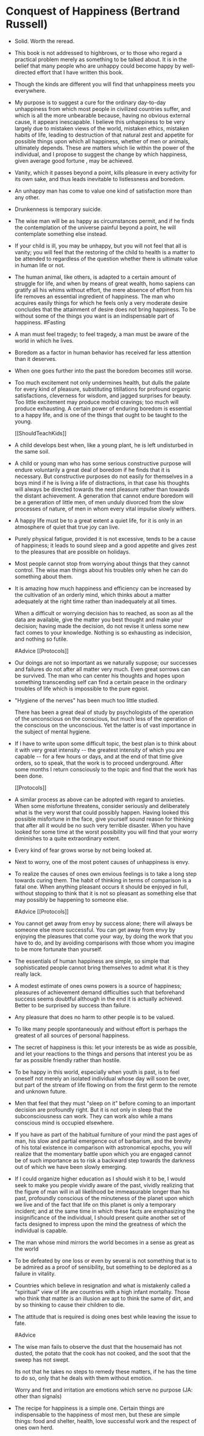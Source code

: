 # Conquest of Happiness (Bertrand Russell)

- Solid. Worth the reread.

- This book is not addressed to highbrows, or to those who regard a practical problem merely as something to be talked about.
  It is in the belief that many people who are unhappy could become happy by well-directed effort that I have written this book.

- Though the kinds are different you will find that unhappiness meets you everywhere.

- My purpose is to suggest a cure for the ordinary day-to-day unhappiness from which most people in civilized countries suffer, and which is all the more unbearable because, having no obvious external cause, it appears inescapable. I believe this unhappiness to be very largely due to mistaken views of the world, mistaken ethics, mistaken habits of life, leading to destruction of that natural zest and appetite for possible things upon which all happiness, whether of men or animals, ultimately depends. These are matters which lie within the power of the individual, and I propose to suggest the change by which happiness, given average good fortune , may be achieved.

- Vanity, which it passes beyond a point, kills pleasure in every activity for its own sake, and thus leads inevitable to listlessness and boredom.

- An unhappy man has come to value one kind of satisfaction more than any other.

- Drunkenness is temporary suicide.

- The wise man will be as happy as circumstances permit, and if he finds the contemplation of the universe painful beyond a point, he will contemplate something else instead.

- If your child is ill, you may be unhappy, but you will not feel that all is vanity; you will feel that the restoring of the child to health is a matter to be attended to regardless of the question whether there is ultimate value in human life or not.

- The human animal, like others, is adapted to a certain amount of struggle for life, and when by means of great wealth, homo sapiens can gratify all his whims without effort, the mere absence of effort from his life removes an essential ingredient of happiness. The man who acquires easily things for which  he feels only a very moderate desire concludes that the attainment of desire does not bring happiness.  To be without some of the things you want is an indispensable part of happiness.  #Fasting

- A man must feel tragedy; to feel tragedy, a man must be aware of the world in which he lives.

- Boredom as a factor in human behavior has received far less attention than it deserves.

- When one goes further into the past the boredom becomes still worse.

- Too much excitement not only undermines health, but dulls the palate for every kind of pleasure, substituting titillations for profound organic satisfactions, cleverness for wisdom, and jagged surprises for beauty.  Too little excitement may produce morbid cravings; too much will produce exhausting. A certain power of enduring boredom is essential to a happy life, and is one of the things that ought to be taught to the young. 

  [[ShouldTeachKids]]

- A child develops best when, like a young plant, he is left undisturbed in the same soil.

- A child or young man who has some serious constructive purpose will endure voluntarily a great deal of boredom if he finds that it is necessary. But constructive purposes do not easily for themselves in a boys mind if he is living a life of distractions, in that case his thoughts will always be directed towards the next pleasure rather than towards the distant achievement. A generation that cannot endure boredom will be a generation of little men, of men unduly divorced from the slow processes of nature, of men in whom every vital impulse slowly withers.

- A happy life must be to a great extent a quiet life, for it is only in an atmosphere of quiet that true joy can live.

- Purely physical fatigue, provided it is not excessive, tends to be a cause of happiness; it leads to sound sleep and a good appetite and gives zest to the pleasures that are possible on holidays.

- Most people cannot stop from worrying about things that they cannot control.
  The wise man things about his troubles only when he can do something about them.

- It is amazing how much happiness and efficiency can be increased by the cultivation of an orderly mind, which thinks about a matter adequately at the right time rather than inadequately at all times.

  When a difficult or worrying decision has to reached, as soon as all the data are available, give the matter you best thought and make your decision; having made the decision, do not revise it unless some new fact comes to your knowledge. Nothing is so exhausting as indecision, and nothing so futile.

  #Advice [[Protocols]]

- Our doings are not so important as we naturally suppose; our successes and failures do not after all matter very much. Even great sorrows can be survived.  The man who can center his thoughts and hopes upon something transcending self can find a certain peace in the ordinary troubles of life which is impossible to the pure egoist.

- "Hygiene of the nerves" has been much too little studied.

   There has been a great deal of study by psychologists of the operation of the unconscious on the conscious, but much less of the operation of the conscious on the unconscious. Yet the latter is of vast importance in the subject of mental hygiene.

- If I have to write upon some difficult topic, the best plan is to think about it with very great intensity -- the greatest intensity of which you are capable -- for a few hours or days, and at the end of that time give orders, so to speak, that the work is to proceed underground. After some months I return consciously to the topic and find that the work has been done.

  [[Protocols]]

- A similar process as above can be adopted with regard to anxieties. When some misfortune threatens, consider seriously and deliberately what is the very worst that could possibly happen.
  Having looked this possible misfortune in the face, give yourself sound reason for thinking that after all it would be no such very terrible disaster. When you have looked for some time at the worst possibility you will find that your worry diminishes to a quite extraordinary extent.

- Every kind of fear grows worse by not being looked at.

- Next to worry, one of the most potent causes of unhappiness is envy.

- To realize the causes of ones own envious feelings is to take a long step towards curing them.
  The habit of thinking in terms of comparison is a fatal one.
  When anything pleasant occurs it should be enjoyed in full, without stopping to think that it is not so pleasant as something else that may possibly be happening to someone else.

  #Advice [[Protocols]]

- You cannot get away from envy by success alone; there will always be someone else more successful.
  You can get away from envy by enjoying the pleasures that come your way, by doing the work that you have to do, and by avoiding comparisons with those whom you imagine to be more fortunate than yourself.

- The essentials of human happiness are simple, so simple that sophisticated people cannot bring themselves to admit what it is they really lack.

- A modest estimate of ones owns powers is a source of happiness; pleasures of achievement demand difficulties such that beforehand success seems doubtful although in the end it is actually achieved.
  Better to be surprised by success than failure.

- Any pleasure that does no harm to other people is to be valued.

- To like many people spontaneously and without effort is perhaps the greatest of all sources of personal happiness.

- The secret of happiness is this: let your interests be as wide as possible, and let your reactions to the things and persons that interest you be as far as possible friendly rather than hostile.

- To be happy in this world, especially when youth is past, is to feel oneself not merely an isolated individual whose day will soon be over, but part of the stream of life flowing on from the first germ to the remote and unknown future.

- Men that feel that they must "sleep on it" before coming to an important decision are profoundly right. But it is not only in sleep that the subconsciousness can work. They can work also while a mans conscious mind is occupied elsewhere.

- If you have as part of the habitual furniture of your mind the past ages of man, his slow and partial emergence out of barbarism, and the brevity of his total existence in comparison with astronomical epochs, you will realize that the momentary battle upon which you are engaged cannot be of such importance as to risk a backward step towards the darkness out of which we have been slowly emerging.

- If I could organize higher education as I should wish it to be, I would seek to make you people vividly aware of the past, vividly realizing that the figure of man will in all likelihood be immeasurable longer than his past, profoundly conscious of the minuteness of the planet upon which we live and of the fact that life on this planet is only a temporary incident; and at the same time in which these facts are emphasizing the insignificance of the individual, I should present quite another set of facts designed to impress upon the mind the greatness of which the individual is capable.

- The man whose mind mirrors the world becomes in a sense as great as the world

- To be defeated by one loss or even by several is not something that is to be admired as a proof of sensibility, but something to be deplored as a failure in vitality.

- Countries which believe in resignation and what is mistakenly called a "spiritual" view of life are countries with a high infant mortality.
  Those who think that matter is an illusion are apt to think the same of dirt, and by so thinking to cause their children to die.

- The attitude that is required is doing ones best while leaving the issue to fate.

  #Advice

- The wise man fails to observe the dust that the housemaid has not dusted, the potato that the cook has not cooked, and the soot that the sweep has not swept.

  Its not that he takes no steps to remedy these matters, if he has the time to do so, only that he deals with them without emotion.

  Worry and fret and irritation are emotions which serve no purpose (JA: other than signals)

- The recipe for happiness is a simple one. Certain things are indispensable to the happiness of most men, but these are simple things: food and shelter, health, love successful work and the respect of ones own herd.


